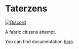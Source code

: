 # Taterzens
[![Discord](https://img.shields.io/discord/797713290545332235?logo=discord)](https://discord.gg/9PAesuHFnp)

A fabric citizens attempt.

You can find documentation [here](https://samolego.github.io/Taterzens/).
